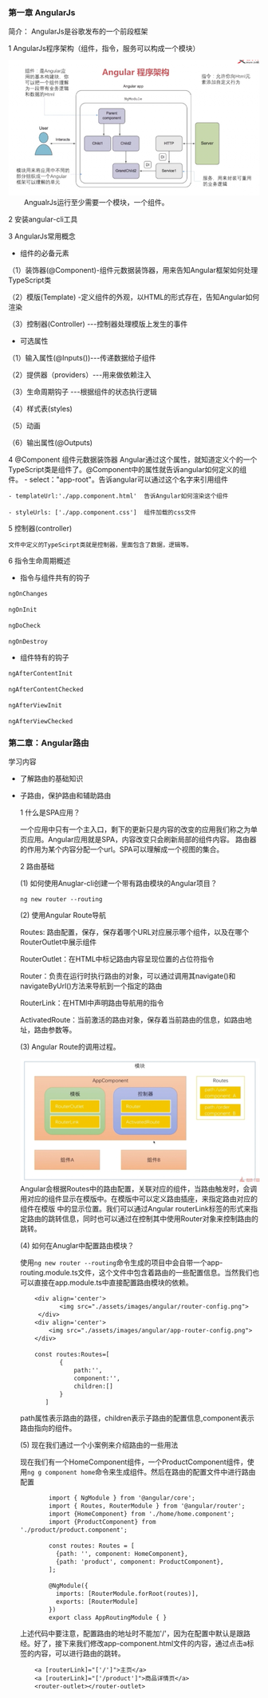 ### 第一章 AngularJs
    
  简介：
  AngularJs是谷歌发布的一个前段框架
  
  1 AngularJs程序架构（组件，指令，服务可以构成一个模块）

<div align='center'>
   <img src='./assets/images/angular/AngularJs程序架构.png'>
</div>
&nbsp;&nbsp;&nbsp;&nbsp;&nbsp;&nbsp;&nbsp;&nbsp;AngualrJs运行至少需要一个模块，一个组件。

   
  2 安装angular-cli工具


  3 AngularJs常用概念
  + 组件的必备元素
    
   （1）装饰器(@Component)-组件元数据装饰器，用来告知Angular框架如何处理TypeScript类
   
   （2）模版(Template) -定义组件的外观，以HTML的形式存在，告知Angular如何渲染
   
   （3）控制器(Controller) ---控制器处理模版上发生的事件
   
   
   + 可选属性

   （1）输入属性(@Inputs())---传递数据给子组件
   
   （2）提供器（providers）---用来做依赖注入
   
   （3）生命周期钩子 ---根据组件的状态执行逻辑
   
   （4）样式表(styles)
   
   （5）动画
   
   （6）输出属性(@Outputs)

  4 @Component 组件元数据装饰器
    Angular通过这个属性，就知道定义个的一个TypeScript类是组件了。@Component中的属性就告诉angular如何定义的组件。
    - select："app-root"。告诉angular可以通过这个名字来引用组件
    
    - templateUrl:'./app.component.html'  告诉Angular如何渲染这个组件
    
    - styleUrls: ['./app.component.css']  组件加载的css文件
    
  5 控制器(controller)

    文件中定义的TypeScirpt类就是控制器，里面包含了数据，逻辑等。
    
  6 指令生命周期概述
  
   + 指令与组件共有的钩子
  
    ngOnChanges
  
    ngOnInit
  
    ngDoCheck
  
    ngOnDestroy
  
   + 组件特有的钩子
    
    ngAfterContentInit
  
    ngAfterContentChecked
  
    ngAfterViewInit
  
    ngAfterViewChecked
    
### 第二章：Angular路由
学习内容
+ 了解路由的基础知识
+ 子路由，保护路由和辅助路由

    1 什么是SPA应用？
    
    一个应用中只有一个主入口，剩下的更新只是内容的改变的应用我们称之为单页应用。Angular应用就是SPA，内容改变只会刷新局部的组件内容。
路由器的作用为某个内容分配一个url。SPA可以理解成一个视图的集合。

    2 路由基础   
 
    (1) 如何使用Anuglar-cli创建一个带有路由模块的Angular项目？
    ```
    ng new router --routing
    ```
    (2) 使用Angular Route导航

    Routes: 路由配置，保存，保存着哪个URL对应展示哪个组件，以及在哪个RouterOutlet中展示组件
    
    RouterOutlet：在HTML中标记路由内容呈现位置的占位符指令
    
    Router：负责在运行时执行路由的对象，可以通过调用其navigate()和navigateByUrl()方法来导航到一个指定的路由
    
    RouterLink：在HTMl中声明路由导航用的指令
    
    ActivatedRoute：当前激活的路由对象，保存着当前路由的信息，如路由地址，路由参数等。
        
    (3) Angular Route的调用过程。
        <div align='center'>
            <img src="./assets/images/angular/router.png">
        </div>
        Angular会根据Routes中的路由配置，关联对应的组件，当路由触发时，会调用对应的组件显示在模版中。在模版中可以定义路由插座，来指定路由对应的组件在模版
        中的显示位置。我们可以通过Angular routerLink标签的形式来指定路由的跳转信息，同时也可以通过在控制其中使用Router对象来控制路由的跳转。
        
    (4) 如何在Anuglar中配置路由模块？
        
    使用`ng new router --routing`命令生成的项目中会自带一个app-routing.module.ts文件，这个文件中包含着路由的一些配置信息。当然我们也可以直接在app.module.ts中直接配置路由模块的依赖。
        
     ```
         <div align='center'>
                <img src="./assets/images/angular/router-config.png">
          </div>
         <div align='center'>
             <img src="./assets/images/angular/app-router-config.png">
         </div>
         
         const routes:Routes=[
                {
                    path:'',
                    component:'',
                    children:[]
                }
            ]
     ```
     path属性表示路由的路径，children表示子路由的配置信息,component表示路由指向的组件。
         
     (5) 现在我们通过一个小案例来介绍路由的一些用法
     
     现在我们有一个HomeComponent组件，一个ProductComponent组件，使用`ng g component home`命令来生成组件。然后在路由的配置文件中进行路由配置
          
     ```
             import { NgModule } from '@angular/core';
             import { Routes, RouterModule } from '@angular/router';
             import {HomeComponent} from './home/home.component';
             import {ProductComponent} from './product/product.component';
             
             const routes: Routes = [
               {path: '', component: HomeComponent},
               {path: 'product', component: ProductComponent},
             ];
             
             @NgModule({
               imports: [RouterModule.forRoot(routes)],
               exports: [RouterModule]
             })
             export class AppRoutingModule { }
     
     ```
          
    上述代码中要注意，配置路由的地址时不能加'/'，因为在配置中默认是跟路经。好了，接下来我们修改app-component.html文件的内容，通过点击a标签的内容，可以进行路由的跳转。    
     
     ```
         <a [routerLink]="['/']">主页</a>
         <a [routerLink]="['/product']">商品详情页</a>
         <router-outlet></router-outlet>
     ```
  

